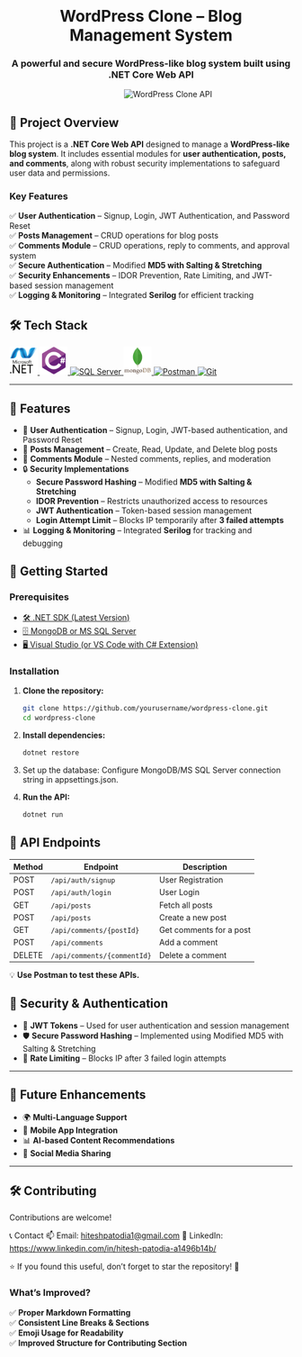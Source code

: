 <div align="center">
  <h1 style="display: inline;">WordPress Clone – Blog Management System</h1>
  <h3>A powerful and secure WordPress-like blog system built using .NET Core Web API</h3>
</div>

<img align="right" alt="WordPress Clone API" width="300" src="https://gteches.com/wp-content/uploads/2024/01/wordpress.gif" alt="yourusernamef"/> 

<p align="left"> <img src="" /> </p>

## 🚀 Project Overview  

This project is a **.NET Core Web API** designed to manage a **WordPress-like blog system**. It includes essential modules for **user authentication, posts, and comments**, along with robust security implementations to safeguard user data and permissions.

### **Key Features**  
✅ **User Authentication** – Signup, Login, JWT Authentication, and Password Reset  
✅ **Posts Management** – CRUD operations for blog posts  
✅ **Comments Module** – CRUD operations, reply to comments, and approval system  
✅ **Secure Authentication** – Modified **MD5 with Salting & Stretching**  
✅ **Security Enhancements** – IDOR Prevention, Rate Limiting, and JWT-based session management  
✅ **Logging & Monitoring** – Integrated **Serilog** for efficient tracking  

## 🛠️ Tech Stack  

<p align="left">
  <a href="https://dotnet.microsoft.com/" target="_blank"> 
    <img src="https://raw.githubusercontent.com/devicons/devicon/master/icons/dot-net/dot-net-original-wordmark.svg" alt=".NET Core" width="50" height="50"/> 
  </a>
  <a href="https://learn.microsoft.com/en-us/dotnet/csharp/" target="_blank"> 
    <img src="https://raw.githubusercontent.com/devicons/devicon/master/icons/csharp/csharp-original.svg" alt="C#" width="50" height="50"/> 
  </a>
  <a href="https://www.microsoft.com/en-us/sql-server" target="_blank"> 
    <img src="https://www.svgrepo.com/show/303229/microsoft-sql-server-logo.svg" alt="SQL Server" width="50" height="50"/> 
  </a>
  <a href="https://www.mongodb.com/" target="_blank"> 
    <img src="https://raw.githubusercontent.com/devicons/devicon/master/icons/mongodb/mongodb-original-wordmark.svg" alt="MongoDB" width="50" height="50"/> 
  </a>

  <a href="https://www.postman.com/" target="_blank"> 
    <img src="https://www.vectorlogo.zone/logos/getpostman/getpostman-icon.svg" alt="Postman" width="50" height="50"/> 
  </a>
  <a href="https://git-scm.com/" target="_blank"> 
    <img src="https://www.vectorlogo.zone/logos/git-scm/git-scm-icon.svg" alt="Git" width="50" height="50"/> 
  </a>
</p>

---

## 📌 Features  

- 🔑 **User Authentication** – Signup, Login, JWT-based authentication, and Password Reset  
- 📝 **Posts Management** – Create, Read, Update, and Delete blog posts  
- 💬 **Comments Module** – Nested comments, replies, and moderation  
- 🔒 **Security Implementations**  
  - **Secure Password Hashing** – Modified **MD5 with Salting & Stretching**  
  - **IDOR Prevention** – Restricts unauthorized access to resources  
  - **JWT Authentication** – Token-based session management  
  - **Login Attempt Limit** – Blocks IP temporarily after **3 failed attempts**  
- 📊 **Logging & Monitoring** – Integrated **Serilog** for tracking and debugging  

## 🚀 Getting Started  

### **Prerequisites**  
- [🛠 .NET SDK (Latest Version)](https://dotnet.microsoft.com/)  
- [🗄️ MongoDB or MS SQL Server](https://www.mongodb.com/)  
- [🖥️ Visual Studio (or VS Code with C# Extension)](https://visualstudio.microsoft.com/)  

### **Installation**  

1. **Clone the repository:**  
   ```sh
   git clone https://github.com/yourusername/wordpress-clone.git
   cd wordpress-clone
2. **Install dependencies:**
   ```sh
   dotnet restore
3. Set up the database:
    Configure MongoDB/MS SQL Server connection string in appsettings.json.
 
4. **Run the API:**
   ```sh
   dotnet run

## 📡 API Endpoints

| Method | Endpoint                  | Description                   |
|--------|---------------------------|-------------------------------|
| POST   | `/api/auth/signup`        | User Registration            |
| POST   | `/api/auth/login`         | User Login                   |
| GET    | `/api/posts`              | Fetch all posts              |
| POST   | `/api/posts`              | Create a new post            |
| GET    | `/api/comments/{postId}`  | Get comments for a post      |
| POST   | `/api/comments`           | Add a comment                |
| DELETE | `/api/comments/{commentId}` | Delete a comment          |

💡 **Use Postman to test these APIs.**


## 🔐 Security & Authentication

- 🔑 **JWT Tokens** – Used for user authentication and session management  
- 🛡️ **Secure Password Hashing** – Implemented using Modified MD5 with Salting & Stretching  
- 🚫 **Rate Limiting** – Blocks IP after 3 failed login attempts  

---

## 🎯 Future Enhancements

- 🌍 **Multi-Language Support**  
- 📱 **Mobile App Integration**  
- 📊 **AI-based Content Recommendations**  
- 📢 **Social Media Sharing**  

---

## 🛠 Contributing  

Contributions are welcome!


📞 Contact
📫 Email: hiteshpatodia1@gmail.com
🔗 LinkedIn: https://www.linkedin.com/in/hitesh-patodia-a1496b14b/

⭐ If you found this useful, don’t forget to star the repository! 🚀



### **What’s Improved?**  
✅ **Proper Markdown Formatting**  
✅ **Consistent Line Breaks & Sections**  
✅ **Emoji Usage for Readability**  
✅ **Improved Structure for Contributing Section**  




